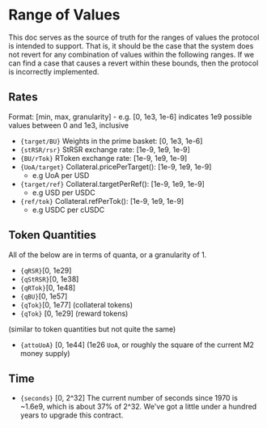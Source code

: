 # Range of Values

This doc serves as the source of truth for the ranges of values the protocol is intended to support. That is, it should be the case that the system does not revert for any combination of values within the following ranges. If we can find a case that causes a revert within these bounds, then the protocol is incorrectly implemented.

## Rates

Format: [min, max, granularity] - e.g. [0, 1e3, 1e-6] indicates 1e9 possible values between 0 and 1e3, inclusive

- `{target/BU}` Weights in the prime basket: [0, 1e3, 1e-6]
- `{stRSR/rsr}` StRSR exchange rate: [1e-9, 1e9, 1e-9]
- `{BU/rTok}` RToken exchange rate: [1e-9, 1e9, 1e-9]
- `{UoA/target}` Collateral.pricePerTarget(): [1e-9, 1e9, 1e-9]
  - e.g UoA per USD
- `{target/ref}` Collateral.targetPerRef(): [1e-9, 1e9, 1e-9]
  - e.g USD per USDC
- `{ref/tok}` Collateral.refPerTok(): [1e-9, 1e9, 1e-9]
  - e.g USDC per cUSDC

## Token Quantities

All of the below are in terms of quanta, or a granularity of 1.

- `{qRSR}`[0, 1e29]
- `{qStRSR}`[0, 1e38]
- `{qRTok}`[0, 1e48]
- `{qBU}`[0, 1e57]
- `{qTok}`[0, 1e77] (collateral tokens)
- `{qTok}` [0, 1e29] (reward tokens)

(similar to token quantities but not quite the same)

- `{attoUoA}` [0, 1e44] (1e26 `UoA`, or roughly the square of the current M2 money supply)

## Time

- `{seconds}` [0, 2^32]
  The current number of seconds since 1970 is ~1.6e9, which is about 37% of 2^32. We've got a little under a hundred years to upgrade this contract.
